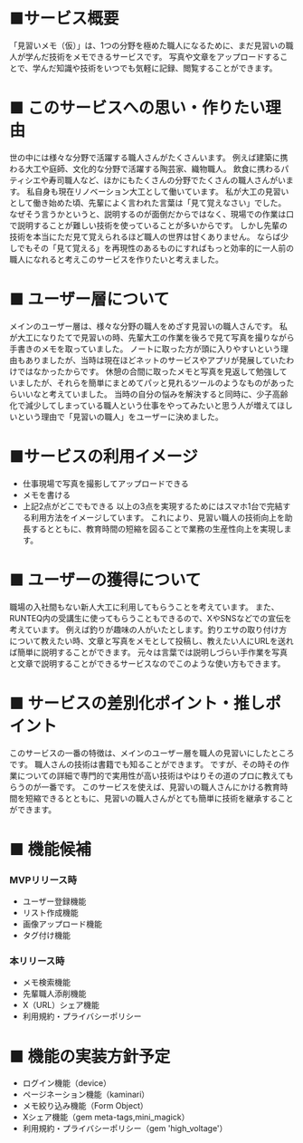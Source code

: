 # ■サービス概要

「見習いメモ（仮）」は、1つの分野を極めた職人になるために、まだ見習いの職人が学んだ技術をメモできるサービスです。
写真や文章をアップロードすることで、学んだ知識や技術をいつでも気軽に記録、閲覧することができます。

# ■ このサービスへの思い・作りたい理由

世の中には様々な分野で活躍する職人さんがたくさんいます。
例えば建築に携わる大工や庭師、文化的な分野で活躍する陶芸家、織物職人。
飲食に携わるパティシエや寿司職人など、ほかにもたくさんの分野でたくさんの職人さんがいます。
私自身も現在リノベーション大工として働いています。
私が大工の見習いとして働き始めた頃、先輩によく言われた言葉は「見て覚えなさい」でした。
なぜそう言うかというと、説明するのが面倒だからではなく、現場での作業は口で説明することが難しい技術を使っていることが多いからです。
しかし先輩の技術を本当にただ見て覚えられるほど職人の世界は甘くありません。
ならば少しでもその「見て覚える」を再現性のあるものにすればもっと効率的に一人前の職人になれると考えこのサービスを作りたいと考えました。

# ■ ユーザー層について

メインのユーザー層は、様々な分野の職人をめざす見習いの職人さんです。
私が大工になりたてで見習いの時、先輩大工の作業を後ろで見て写真を撮りながら手書きのメモを取っていました。
ノートに取った方が頭に入りやすいという理由もありましたが、当時は現在ほどネットのサービスやアプリが発展していたわけではなかったからです。
休憩の合間に取ったメモと写真を見返して勉強していましたが、それらを簡単にまとめてパッと見れるツールのようなものがあったらいいなと考えていました。
当時の自分の悩みを解決すると同時に、少子高齢化で減少してしまっている職人という仕事をやってみたいと思う人が増えてほしいという理由で「見習いの職人」をユーザーに決めました。

# ■サービスの利用イメージ

- 仕事現場で写真を撮影してアップロードできる
- メモを書ける
- 上記2点がどこでもできる
以上の3点を実現するためにはスマホ1台で完結する利用方法をイメージしています。
これにより、見習い職人の技術向上を助長するとともに、教育時間の短縮を図ることで業務の生産性向上を実現します。

# ■ ユーザーの獲得について

職場の入社間もない新人大工に利用してもらうことを考えています。
また、RUNTEQ内の受講生に使ってもらうこともできるので、XやSNSなどでの宣伝を考えています。
例えば釣りが趣味の人がいたとします。釣りエサの取り付け方について教えたい時、文章と写真をメモとして投稿し、教えたい人にURLを送れば簡単に説明することができます。
元々は言葉では説明しづらい手作業を写真と文章で説明することができるサービスなのでこのような使い方もできます。

# ■ サービスの差別化ポイント・推しポイント

このサービスの一番の特徴は、メインのユーザー層を職人の見習いにしたところです。
職人さんの技術は書籍でも知ることができます。
ですが、その時その作業についての詳細で専門的で実用性が高い技術はやはりその道のプロに教えてもらうのが一番です。
このサービスを使えば、見習いの職人さんにかける教育時間を短縮できるとともに、見習いの職人さんがとても簡単に技術を継承することができます。

# ■ 機能候補

### MVPリリース時
- ユーザー登録機能
- リスト作成機能
- 画像アップロード機能
- タグ付け機能

### 本リリース時
- メモ検索機能
- 先輩職人添削機能
- X（URL）シェア機能
- 利用規約・プライバシーポリシー

# ■ 機能の実装方針予定

- ログイン機能（device）
- ページネーション機能（kaminari）
- メモ絞り込み機能（Form Object）
- Xシェア機能（gem meta-tags,mini_magick）
- 利用規約・プライバシーポリシー（gem 'high_voltage'）
